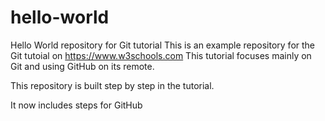 # hello-world
Hello World repository for Git tutorial
This is an example repository for the Git tutoial on https://www.w3schools.com
This tutorial focuses mainly on Git and using GitHub on its remote.

This repository is built step by step in the tutorial.

It now includes steps for GitHub
